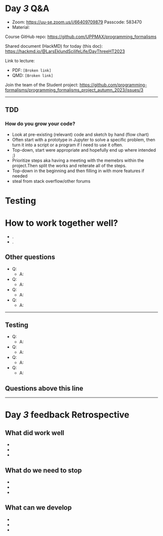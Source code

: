 # Day *3* Q&A

<!--- I remind you that these documents will be uploaded to the repository branch that will be created and that the NBIS training code of conduct should be followed. Be respectfull to eachother so you do not edit others posts. Hack md alows for simultaions editing. -->
<!--- Reminder do not edit anothers post, please use a fresh paragraph when typing hack md is a simultations editing tool-->
- Zoom: <https://uu-se.zoom.us/j/66409709879>
Passcode: 583470
- Material:

Course GitHub repo:
<https://github.com/UPPMAX/programming_formalisms>

Shared document (HackMD) for today (this doc):
<https://hackmd.io/@LarsEklundScilifeLife/DayThreeHT2023>

Link to lecture:

- PDF: `[Broken link]`
- QMD: `[Broken link]`

Join the team of the Student project:
<https://github.com/programming-formalisms/programming_formalisms_project_autumn_2023/issues/3>


---------------------------------------------------

## TDD

### How do you grow your code?

- Look at pre-existing (relevant) code and sketch by hand (flow chart)
- Often start with a prototype in Jupyter to solve a specific problem, then turn it into a script or a program if I need to use it often.
- Top-down, start were appropriate and hopefully end up where intended ;)
- Prioritize steps aka having a meeting with the memebrs within the project.Then split the works and reiterate all of the steps.
- Top-down in the beginning and then filling in with more features if needed
- steal from stack overflow/other forums

# Testing

# How to work together well?


- .
- .


## Other questions

- Q:
    - A:
- Q:
    - A:
- Q:
    - A:
- Q:
    - A:


---------------------------------------------------

## Testing

- Q:
    - A:
- Q:
    - A:
- Q:
    - A:
- Q:
    - A:

## Questions above this line

-----------------------------------------------------------------

# Day *3* feedback Retrospective

## What did work well

-
-
-

## What do we need to stop

-
-
-


## What can we develop

-
-
-


